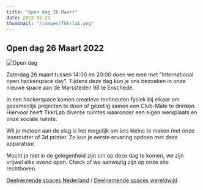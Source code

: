 ```yaml
---
title: "Open dag 26 Maart"
date: 2022-02-24
thumbnail: "/images/Tkkrlab.png"
---
```

## Open dag 26 Maart 2022

<img alt="Open dag" src="/images/Tkkrlab.png" align="middle">

Zaterdag 26 maart tussen 14:00 en 20:00 doen we mee met "International open hackerspace day". Tijdens deze dag kun je ons bezoeken in onze nieuwe space aan de Marssteden 98 te Enschede. 

In een hackerspace komen creatieve techneuten fysiek bij elkaar om gezamenlijk projecten te doen of gezellig samen een Club-Mate te drinken. Hiervoor heeft TkkrLab diverse ruimtes waaronder een eigen werkplaats en onze sociale ruimte.

Wil je meteen aan de slag is het mogelijk om iets kleins te maken met onze lasercutter of 3d printer. Zo kun je eerste ervaring opdoen met deze apparatuur.

Mocht je niet in de gelegenheid zijn om op deze dag te komen, we zijn vrijwel elke avond open. Check of we aanwezig zijn op onze site rechtboven. 

[Deelnemende spaces Nederland](https://hackerspaces.nl/open-dag/) / [Deelnemende spaces wereldwijd](https://wiki.hackerspaces.org/International_hackerspace_Open_day_2022)
